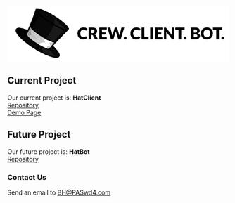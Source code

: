 ![](HC.png)

## Current Project

Our current project is: **HatClient**<br>
[Repository](https://github.com/HatCrew/HatClient/)<br>
[Demo Page](https://hatcrew.github.io/hatclient/)

## Future Project

Our future project is: **HatBot**<br>
[Repository](https://github.com/HatCrew/HatBot)
### Contact Us

Send an email to [BH@PASwd4.com](mailto:bh@paswd4.com)
